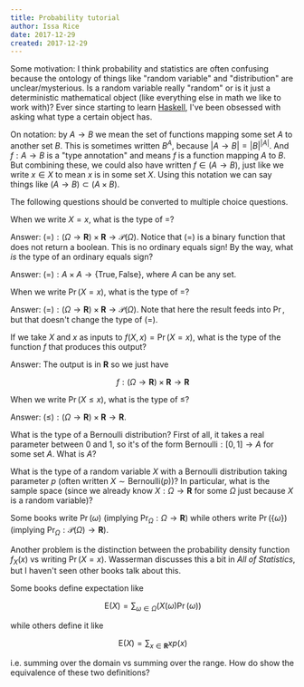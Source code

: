 ```yaml
---
title: Probability tutorial
author: Issa Rice
date: 2017-12-29
created: 2017-12-29
---
```


Some motivation: I think probability and statistics are often confusing because the ontology of things like "random variable" and "distribution" are unclear/mysterious. Is a random variable really "random" or is it just a deterministic mathematical object (like everything else in math we like to work with)? Ever since starting to learn [Haskell](my-haskell-learning), I've been obsessed with asking what type a certain object has.

On notation: by $A \to B$ we mean the set of functions mapping some set $A$ to another set $B$. This is sometimes written $B^A$, because $|A\to B| = |B|^{|A|}$. And $f : A \to B$ is a "type annotation" and means $f$ is a function mapping $A$ to $B$. But combining these, we could also have written $f \in (A\to B)$, just like we write $x\in X$ to mean $x$ is in some set $X$. Using this notation we can say things like $(A \to B) \subset (A\times B)$.

The following questions should be converted to multiple choice questions.

When we write $X = x$, what is the type of $=$?

Answer: $(=) : (\Omega \to \mathbf R) \times \mathbf R \to \mathcal P (\Omega)$. Notice that $(=)$ is a binary function that does not return a boolean. This is no ordinary equals sign! By the way, what *is* the type of an ordinary equals sign?

Answer: $(=): A \times A \to \{\text{True}, \text{False}\}$, where $A$ can be any set.

When we write $\Pr (X = x)$, what is the type of $=$?

Answer: $(=) : (\Omega \to \mathbf R) \times \mathbf R \to \mathcal P(\Omega)$. Note that here the result feeds into $\Pr$, but that doesn't change the type of $(=)$.

If we take $X$ and $x$ as inputs to $f(X,x) = \Pr(X=x)$, what is the type of the function $f$ that produces this output?

Answer: The output is in $\mathbf R$ so we just have

$$f : (\Omega\to\mathbf R) \times \mathbf R \to \mathbf R$$

When we write $\Pr (X \leq x)$, what is the type of $\leq$?

Answer: $(\leq) : (\Omega \to \mathbf R) \times \mathbf{R} \to \mathbf R$.

What is the type of a Bernoulli distribution? First of all, it takes a real parameter between 0 and 1, so it's of the form $\mathrm{Bernoulli} : [0,1] \to A$ for some set $A$. What is $A$?

What is the type of a random variable $X$ with a Bernoulli distribution taking parameter $p$ (often written $X \sim \mathrm{Bernoulli}(p)$)? In particular, what is the sample space (since we already know $X : \Omega \to \mathbf R$ for some $\Omega$ just because $X$ is a random variable)?

Some books write $\Pr(\omega)$ (implying $\Pr_\Omega : \Omega \to \mathbf R$) while others write $\Pr(\{\omega\})$ (implying $\Pr_\Omega : \mathcal P(\Omega) \to \mathbf R$).

Another problem is the distinction between the probability density function $f_X(x)$ vs writing $\Pr(X=x)$. Wasserman discusses this a bit in _All of Statistics_, but I haven't seen other books talk about this.

Some books define expectation like

$$\mathrm E(X) = \sum_{\omega\in\Omega}(X(\omega) \Pr({\omega}))$$

while others define it like

$$\mathrm E(X) = \sum_{x\in\mathbf R} xp(x)$$

i.e. summing over the domain vs summing over the range. How do show the equivalence of these two definitions?
